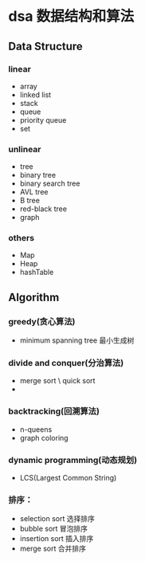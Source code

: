 # dsa 数据结构和算法

## Data Structure
### linear
* array
* linked list
* stack
* queue
* priority queue
* set

### unlinear
* tree
* binary tree
* binary search tree
* AVL tree
* B tree
* red-black tree
* graph

### others
* Map
* Heap
* hashTable

## Algorithm
### greedy(贪心算法)
* minimum spanning tree 最小生成树

### divide and conquer(分治算法)
* merge sort \ quick sort
* 

### backtracking(回溯算法)
* n-queens
* graph coloring

### dynamic programming(动态规划)
* LCS(Largest Common String)

### 排序：
* selection sort 选择排序
* bubble sort 冒泡排序
* insertion sort 插入排序
* merge sort 合并排序
